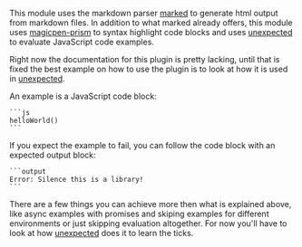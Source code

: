 This module uses the markdown parser [marked](https://github.com/chjj/marked) to
generate html output from markdown files. In addition to what marked already
offers, this module uses
[magicpen-prism](https://github.com/unexpectedjs/magicpen-prism) to syntax
highlight code blocks and uses [unexpected](http://unexpectedjs.github.io/) to
evaluate JavaScript code examples.

Right now the documentation for this plugin is pretty lacking, until
that is fixed the best example on how to use the plugin is to look at
how it is used in
[unexpected](https://github.com/unexpectedjs/unexpected/tree/master/site).

An example is a JavaScript code block:

    ```js
    helloWorld()
    ```

If you expect the example to fail, you can follow the code block with
an expected output block:

    ```output
    Error: Silence this is a library!
    ```

There are a few things you can achieve more then what is explained
above, like async examples with promises and skiping examples for
different environments or just skipping evaluation altogether. For now
you'll have to look at how
[unexpected](https://github.com/unexpectedjs/unexpected/tree/master/site)
does it to learn the ticks.
